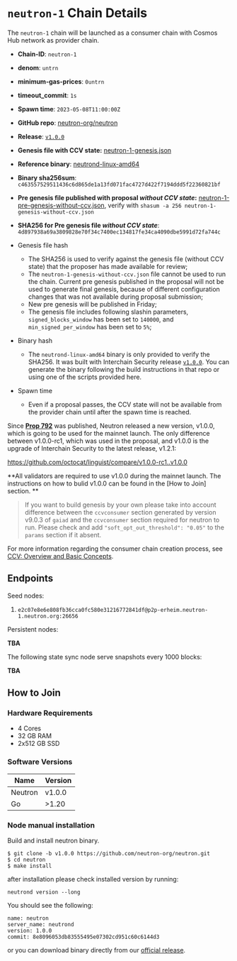 # `neutron-1` Chain Details

The `neutron-1` chain will be launched as a consumer chain with Cosmos Hub network as provider chain.

* **Chain-ID**: `neutron-1`
* **denom**: `untrn`
* **minimum-gas-prices**: `0untrn`
* **timeout_commit**: `1s`
* **Spawn time**: `2023-05-08T11:00:00Z`
* **GitHub repo**: [neutron-org/neutron](https://github.com/neutron-org/neutron.git)
* **Release**: [`v1.0.0`](https://github.com/neutron-org/neutron/releases/tag/v1.0.0)
* **Genesis file with CCV state:** [neutron-1-genesis.json](neutron-1-genesis.json)

* **Reference binary**: [neutrond-linux-amd64](./neutrond-linux-amd64)
* **Binary sha256sum**: `c463557529511436c6d865de1a13fd071fac4727d422f7194ddd5f22360821bf`
* **Pre genesis file published with proposal _without CCV state_:** [neutron-1-pre-genesis-without-ccv.json](./neutron-1-pre-genesis-without-ccv.json), verify with `shasum -a 256 neutron-1-genesis-without-ccv.json`
* **SHA256 for Pre genesis file _without CCV state_**: `4d897938a69a3809828e70f34c7400ec134817fe34ca4090dbe5991d72fa744c`


* Genesis file hash
  * The SHA256 is used to verify against the genesis file (without CCV state) that the proposer has made available for review;
  * The `neutron-1-genesis-without-ccv.json` file cannot be used to run the chain. Current pre genesis published in the proposal will not be used to generate final genesis, because of different configuration changes that was not available during proposal submission;
  * New pre genesis will be published in Friday;
  * The genesis file includes following slashin parameters, `signed_blocks_window` has been set to `140000`, and `min_signed_per_window` has been set to `5%`;
* Binary hash
  * The `neutrond-linux-amd64` binary is only provided to verify the SHA256. It was built with Interchain Security release [`v1.0.0`](https://github.com/neutron-org/neutron/releases/tag/v1.0.0). You can generate the binary following the build instructions in that repo or using one of the scripts provided here.
* Spawn time
  * Even if a proposal passes, the CCV state will not be available from the provider chain until after the spawn time is reached.

Since [**Prop 792**](https://www.mintscan.io/cosmos/proposals/792) was published, Neutron released a new version, v1.0.0, which is going to be used for the mainnet launch. The only difference between v1.0.0-rc1, which was used in the proposal, and v1.0.0 is the upgrade of Interchain Security to the latest release, v1.2.1:

https://github.com/octocat/linguist/compare/v1.0.0-rc1..v1.0.0

**All validators are required to use v1.0.0 during the mainnet launch. The instructions on how to bulid v1.0.0 can be found in the [How to Join] section. **

> If you want to build genesis by your own please take into account difference between the `ccvconsumer` section generated by version v9.0.3 of `gaiad` and the `ccvconsumer` section required for neutron to run. Please check and add `"soft_opt_out_threshold": "0.05"` to the `params` section if it absent.

For more information regarding the consumer chain creation process, see [CCV: Overview and Basic Concepts](https://github.com/cosmos/ibc/blob/main/spec/app/ics-028-cross-chain-validation/overview_and_basic_concepts.md).

## Endpoints

Seed nodes:

1. `e2c07e8e6e808fb36cca0fc580e31216772841df@p2p-erheim.neutron-1.neutron.org:26656`

Persistent nodes:

**TBA**

The following state sync node serve snapshots every 1000 blocks:

**TBA**

## How to Join

### Hardware Requirements

* 4 Cores
* 32 GB RAM
* 2x512 GB SSD

### Software Versions

| Name               | Version  |
|--------------------|----------|
| Neutron            | v1.0.0   |
| Go                 | >1.20    |


### Node manual installation

Build and install neutron binary. 

```
$ git clone -b v1.0.0 https://github.com/neutron-org/neutron.git
$ cd neutron
$ make install
```

after installation please check installed version by running:

`neutrond version --long`

You should see the following:
```
name: neutron
server_name: neutrond
version: 1.0.0 
commit: 8e8096053db83555495e07302cd951c60c6144d3

``` 

or you can download binary directly from our [official release](https://github.com/neutron-org/neutron/releases/tag/v1.0.0).